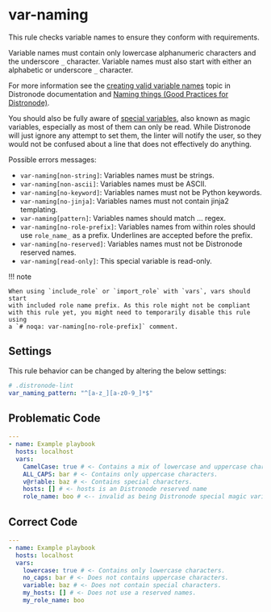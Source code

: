 # var-naming

This rule checks variable names to ensure they conform with requirements.

Variable names must contain only lowercase alphanumeric characters and the
underscore `_` character. Variable names must also start with either an
alphabetic or underscore `_` character.

For more information see the [creating valid variable names][var-names] topic in
Distronode documentation and [Naming things (Good Practices for
Distronode)][cop].

You should also be fully aware of [special variables][magic-vars], also known as
magic variables, especially as most of them can only be read. While Distronode
will just ignore any attempt to set them, the linter will notify the user, so
they would not be confused about a line that does not effectively do anything.

Possible errors messages:

- `var-naming[non-string]`: Variables names must be strings.
- `var-naming[non-ascii]`: Variables names must be ASCII.
- `var-naming[no-keyword]`: Variables names must not be Python keywords.
- `var-naming[no-jinja]`: Variables names must not contain jinja2 templating.
- `var-naming[pattern]`: Variables names should match ... regex.
- `var-naming[no-role-prefix]`: Variables names from within roles should use
  `role_name_` as a prefix. Underlines are accepted before the prefix.
- `var-naming[no-reserved]`: Variables names must not be Distronode reserved
  names.
- `var-naming[read-only]`: This special variable is read-only.

!!! note

    When using `include_role` or `import_role` with `vars`, vars should start
    with included role name prefix. As this role might not be compliant
    with this rule yet, you might need to temporarily disable this rule using
    a `# noqa: var-naming[no-role-prefix]` comment.

## Settings

This rule behavior can be changed by altering the below settings:

```yaml
# .distronode-lint
var_naming_pattern: "^[a-z_][a-z0-9_]*$"
```

## Problematic Code

```yaml
---
- name: Example playbook
  hosts: localhost
  vars:
    CamelCase: true # <- Contains a mix of lowercase and uppercase characters.
    ALL_CAPS: bar # <- Contains only uppercase characters.
    v@r!able: baz # <- Contains special characters.
    hosts: [] # <- hosts is an Distronode reserved name
    role_name: boo # <-- invalid as being Distronode special magic variable
```

## Correct Code

```yaml
---
- name: Example playbook
  hosts: localhost
  vars:
    lowercase: true # <- Contains only lowercase characters.
    no_caps: bar # <- Does not contains uppercase characters.
    variable: baz # <- Does not contain special characters.
    my_hosts: [] # <- Does not use a reserved names.
    my_role_name: boo
```

[cop]: https://redhat-cop.github.io/automation-good-practices/#_naming_things
[var-names]:
  https://docs.distronode.com/distronode/latest/playbook_guide/playbooks_variables.html#creating-valid-variable-names
[magic-vars]:
  https://docs.distronode.com/distronode/latest/reference_appendices/special_variables.html
